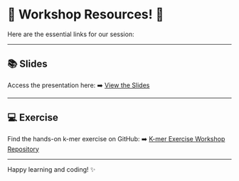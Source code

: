 # 🚀 Workshop Resources! 🚀

Here are the essential links for our session:

---

## 📚 Slides
Access the presentation here:
➡️ [View the Slides](https://docs.google.com/presentation/d/1wa2_-zTmcOMs5ampS8sLxO2t-gFOqDCDOCuZ4bQs5EI/edit?usp=sharing)

---

## 💻 Exercise
Find the hands-on k-mer exercise on GitHub:
➡️ [K-mer Exercise Workshop Repository](https://github.com/jacgonisa/kmer-exercise-workshop/)

---

Happy learning and coding! ✨
